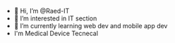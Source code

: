 - 👋 Hi, I’m @Raed-IT
- 👀 I’m interested in IT section 
- 🌱 I’m currently learning web dev and mobile app dev
- I'm Medical Device Tecnecal
  
<!---
Raed-IT/Raed-IT is a ✨ special ✨ repository because its `README.md` (this file) appears on your GitHub profile.
You can click the Preview link to take a look at your changes.
--->
